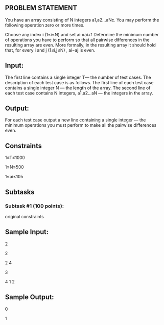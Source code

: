 ## PROBLEM STATEMENT
You have an array consisting of N integers a1,a2...aNc. You may perform the following operation zero or more times.

Choose any index i (1≤i≤N) and set ai:=ai+1
Determine the minimum number of operations you have to perform so that all pairwise differences in the resulting 
array are even. More formally, in the resulting array it should hold that, for every i and j (1≤i,j≤N) , ai−aj is 
even.

## Input:
The first line contains a single integer T— the number of test cases. The description of each test case is as follows.
The first line of each test case contains a single integer N — the length of the array.
The second line of each test case contains N integers, a1,a2...aN — the integers in the array.

## Output:
For each test case output a new line containing a single integer — the minimum operations you must perform to make all 
the pairwise differences even.

## Constraints


1≤T≤1000

1≤N≤500

1≤ai≤105

## Subtasks
### Subtask #1 (100 points):
original constraints

## Sample Input:

2

2

2   4

3

4   1   2

## Sample Output:
0

1
